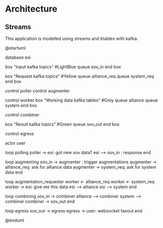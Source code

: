 # Architecture

## Streams

This application is modelled using streams and ktables with kafka.

@startuml

database esi

box "Input kafka topics" #LightBlue
queue sov_in
end box

box "Request kafka topics" #Yellow
queue alliance_req
queue system_req
end box


control poller
control augmenter

control worker
box "Working data kafka tables" #Grey
queue alliance
queue system
end box

control combiner

box "Result kafka topics" #Green
queue sov_out
end box


control egress

actor user


loop polling
poller -> esi: got new sov data?
esi --> sov_in : response
end

loop augmenting
sov_in -> augmenter : trigger augmentations
augmenter -> alliance_req: ask for alliance data
augmenter -> system_req: ask for system data 
end

loop augmentation_requester
worker <- alliance_req
worker <- system_req
worker -> esi: give me this data
esi --> alliance
esi --> system
end

loop combining
sov_in -> combiner
alliance --> combiner
system --> combiner
combiner -> sov_out
end

loop egress
sov_out -> egress
egress -> user: websocket fanout
end

@enduml
